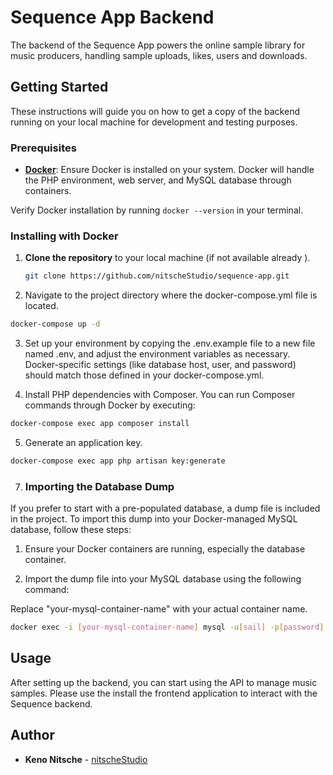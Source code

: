 # Sequence App Backend

The backend of the Sequence App powers the online sample library for music producers, handling sample uploads, likes, users and downloads.

## Getting Started

These instructions will guide you on how to get a copy of the backend running on your local machine for development and testing purposes.

### Prerequisites

-   **[Docker](https://www.docker.com/)**: Ensure Docker is installed on your system. Docker will handle the PHP environment, web server, and MySQL database through containers.

Verify Docker installation by running `docker --version` in your terminal.

### Installing with Docker

1. **Clone the repository** to your local machine (if not available already ).

    ```bash
    git clone https://github.com/nitscheStudio/sequence-app.git
    ```

2. Navigate to the project directory where the docker-compose.yml file is located.

```bash
docker-compose up -d
```

3. Set up your environment by copying the .env.example file to a new file named .env, and adjust the environment variables as necessary. Docker-specific settings (like database host, user, and password) should match those defined in your docker-compose.yml.

4. Install PHP dependencies with Composer. You can run Composer commands through Docker by executing:

```bash
docker-compose exec app composer install
```

5. Generate an application key.

```bash
docker-compose exec app php artisan key:generate
```

7. ### Importing the Database Dump

If you prefer to start with a pre-populated database, a dump file is included in the project. To import this dump into your Docker-managed MySQL database, follow these steps:

1. Ensure your Docker containers are running, especially the database container.

2. Import the dump file into your MySQL database using the following command:

Replace "your-mysql-container-name" with your actual container name.

```bash
docker exec -i [your-mysql-container-name] mysql -u[sail] -p[password] [sequence_app] < /app/database./dumps/sequence_app2024-02-25.sql
```

## Usage

After setting up the backend, you can start using the API to manage music samples.
Please use the install the frontend application to interact with the Sequence backend.

## Author

-   **Keno Nitsche** - [nitscheStudio](https://github.com/nitscheStudios)
